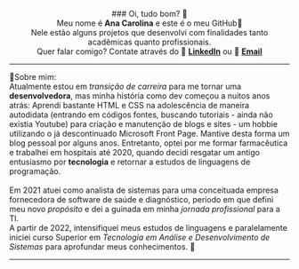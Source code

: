 <p style="text-align:center">### Oi, tudo bom? 👋 <br>
Meu nome é <strong>Ana Carolina</strong> e este é o meu GitHub🙋 <br>
  Nele estão alguns projetos que desenvolvi com finalidades tanto acadêmicas quanto profissionais.<br>
Quer falar comigo? Contate através do 📣 <strong><a href="https://www.linkedin.com/in/anacarolina-fbsilveira/" target="_blank">LinkedIn</a></strong> ou 
  📧 <strong><a href="mailto:ana.fbsilveira@gmail.com" subject="ana.fbsilveira@gmail.com"> Email </a></strong> <br> 

---
💬Sobre mim:<br>
Atualmente estou em *transição de carreira* para me tornar uma <strong>desenvolvedora</strong>, mas minha história como dev começou a nuitos anos atrás: Aprendi bastante HTML e CSS na adolescência de maneira autodidata (entrando em códigos fontes, buscando tutoriais - ainda não existia Youtube) para criação e manutenção de blogs e sites - um hobbie  utilizando o já descontinuado Microsoft Front Page. Mantive desta forma um blog pessoal por alguns anos. Entretanto, optei por me formar farmacêutica e trabalhei em hospitais até 2020, quando decidi resgatar um antigo entusiasmo por <strong>tecnologia</strong> e retornar a estudos de linguagens de programação.<br>
<br>
Em 2021 atuei como analista de sistemas para uma conceituada empresa fornecedora de software de saúde e diagnóstico, período em que defini meu novo <em>propósito</em> e dei a guinada em minha <em>jornada profissional</em> para a TI.<br>
A partir de 2022, intensifiquei meus estudos de linguagens e paralelamente iniciei curso Superior em <em>Tecnologia em Análise e Desenvolvimento de Sistemas</em> para aprofundar meus conhecimentos. 🚀 <br>
  
---





<!--
**ana-silveira/ana-silveira** is a ✨ _special_ ✨ repository because its `README.md` (this file) appears on your GitHub profile.

Here are some ideas to get you started:

- 🔭 I’m currently working on ...
- 🌱 I’m currently learning ...
- 👯 I’m looking to collaborate on ...
- 🤔 I’m looking for help with ...
- 💬 Ask me about ...
- 📫 How to reach me: ...
- 😄 Pronouns: She/her
- ⚡ Fun fact: ...
-->
